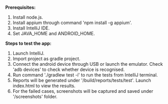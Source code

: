 **Prerequisites:**   
1. Install node.js.  
2. Install appium through command 'npm install -g appium'.  
3. Install IntelliJ IDE.  
4. Set JAVA_HOME and ANDROID_HOME.  
  
  
**Steps to test the app:**  
1. Launch IntelliJ.  
2. Import project as gradle project.  
3. Connect the android device through USB or launch the emulator. Check 'adb devices' to check whether device is recognised.  
4. Run command './gradlew test -i' to run the tests from IntelliJ terminal.  
5. Reports will be generated under '/build/reports/tests/test'. Launch index.html to view the results.  
6. For the failed cases, screenshots will be captured and saved under '/screenshots' folder.  
